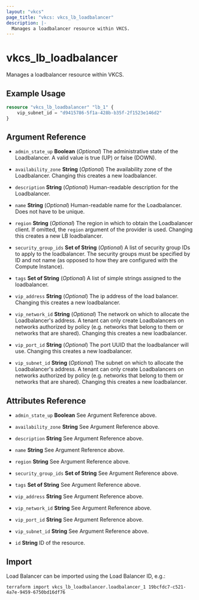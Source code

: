 ```yaml
---
layout: "vkcs"
page_title: "vkcs: vkcs_lb_loadbalancer"
description: |-
  Manages a loadbalancer resource within VKCS.
---
```


# vkcs_lb_loadbalancer

Manages a loadbalancer resource within VKCS.

## Example Usage
```terraform
resource "vkcs_lb_loadbalancer" "lb_1" {
	vip_subnet_id = "d9415786-5f1a-428b-b35f-2f1523e146d2"
}
```
## Argument Reference
- `admin_state_up` **Boolean** (*Optional*) The administrative state of the Loadbalancer. A valid value is true (UP) or false (DOWN).

- `availability_zone` **String** (*Optional*) The availability zone of the Loadbalancer. Changing this creates a new loadbalancer.

- `description` **String** (*Optional*) Human-readable description for the Loadbalancer.

- `name` **String** (*Optional*) Human-readable name for the Loadbalancer. Does not have to be unique.

- `region` **String** (*Optional*) The region in which to obtain the Loadbalancer client. If omitted, the `region` argument of the provider is used. Changing this creates a new LB loadbalancer.

- `security_group_ids` <strong>Set of </strong>**String** (*Optional*) A list of security group IDs to apply to the loadbalancer. The security groups must be specified by ID and not name (as opposed to how they are configured with the Compute Instance).

- `tags` <strong>Set of </strong>**String** (*Optional*) A list of simple strings assigned to the loadbalancer.

- `vip_address` **String** (*Optional*) The ip address of the load balancer. Changing this creates a new loadbalancer.

- `vip_network_id` **String** (*Optional*) The network on which to allocate the Loadbalancer's address. A tenant can only create Loadbalancers on networks authorized by policy (e.g. networks that belong to them or networks that are shared).  Changing this creates a new loadbalancer.

- `vip_port_id` **String** (*Optional*) The port UUID that the loadbalancer will use. Changing this creates a new loadbalancer.

- `vip_subnet_id` **String** (*Optional*) The subnet on which to allocate the Loadbalancer's address. A tenant can only create Loadbalancers on networks authorized by policy (e.g. networks that belong to them or networks that are shared).  Changing this creates a new loadbalancer.


## Attributes Reference
- `admin_state_up` **Boolean** See Argument Reference above.

- `availability_zone` **String** See Argument Reference above.

- `description` **String** See Argument Reference above.

- `name` **String** See Argument Reference above.

- `region` **String** See Argument Reference above.

- `security_group_ids` <strong>Set of </strong>**String** See Argument Reference above.

- `tags` <strong>Set of </strong>**String** See Argument Reference above.

- `vip_address` **String** See Argument Reference above.

- `vip_network_id` **String** See Argument Reference above.

- `vip_port_id` **String** See Argument Reference above.

- `vip_subnet_id` **String** See Argument Reference above.

- `id` **String** ID of the resource.



## Import

Load Balancer can be imported using the Load Balancer ID, e.g.:

```shell
terraform import vkcs_lb_loadbalancer.loadbalancer_1 19bcfdc7-c521-4a7e-9459-6750bd16df76
```
